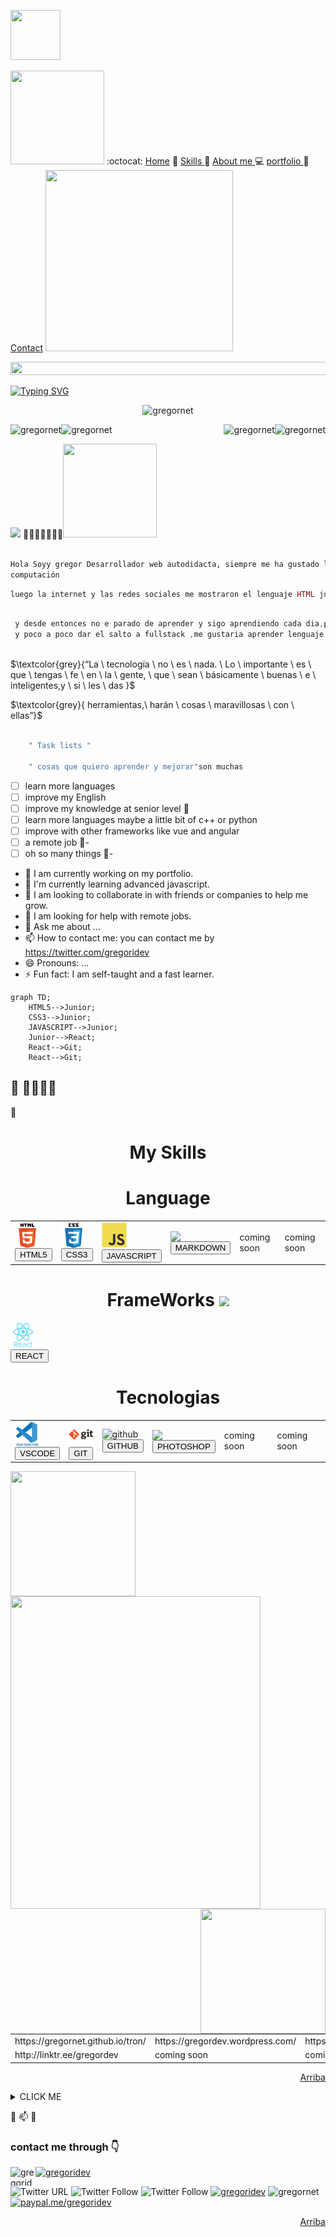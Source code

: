





<!--------------   <img src="https://pbs.twimg.com/media/FgQ8vgzWIAI9JDX?format=png&name=medium" width="1000" height="420" >   ---------------->
 
 
 <a name="regrego" id="regreso"></a>
 


<!-----------nav html ------------------->



 <img src="https://pbs.twimg.com/media/FgRMBmjXoAAous-?format=png&name=small" width="80" height="80" > 


<img src="https://pbs.twimg.com/media/Ff3Zs5NXoAA6tgt?format=png&name=small" width="150" height="150" > :octocat: <a href="#home">Home</a> :jack_o_lantern: <a href="#skill">Skills </a> :ghost: <a href="#about">About me </a>  :computer:
 <a href="#portfolio">portfolio </a>	:iphone:  <a href="#contact">Contact</a> <img src="https://pbs.twimg.com/media/FgDG9d0XwAAwWG7?format=png&name=small" width="300" height="290" >  	

 <img src="https://media.tenor.com/rC1vAt-kMCoAAAAC/line-neon.gif" width="1000" height="21" > 
 
 <!-- ---------------------------------------------------------------------------------------------------------->
 
  <!------------------------- texto svg------>
  <!------------------------ texto svg------>
 
 [![Typing SVG](https://readme-typing-svg.demolab.com?font=Fira+Code&size=80&pause=300&width=1000&height=200&lines=Iam+Design+UX/UI+and;Developer+Frontend;Bienvenidos;Espero+les+agrade)](https://git.io/typing-svg)
 
 
  <!-------------------------------------------------------------------------->
 
 
 <!-- ----------------------- contador ------>
  <!-- ----------------------- contador ------>
 
 
 <div align="center">
 
 <p align="center"><img src="https://komarev.com/ghpvc/?username=gregornet&label=Profile%20views&color=0e75b6&style=flat" alt="gregornet" /> </p>

  </div> 
  
   <!-- --------------------------->
 
 
 
 
 
<!------------------------- stats ------>
 
 
   
<div align="right"> 
 
 <p><img align="right" src="https://github-readme-stats.vercel.app/api/top-langs?username=gregornet&show_icons=true&locale=en&layout=compact" alt="gregornet" /></p>
   </div> 

 
 <div align="right"> 
<p><img align="right" src="https://github-readme-stats.vercel.app/api?username=gregornet&show_icons=true&locale=en" alt="gregornet" /></p>

</div> 
 
 
 
 
<div align="left"> 

<p><img align="left" src="https://github-readme-streak-stats.herokuapp.com/?user=gregornet&" alt="gregornet" /></p>
  

</div> 
   

  
  

  
  
  
 <!------------------------- trofeos ------>  
<div>
 

<p align="left"><img src="https://github-profile-trophy.vercel.app/?username=gregornet&margin-w=15&margin-h=15&no-bg=true&no-frame=true" alt="gregornet" /></a> </p>

 
  </div>
  
   <!------------------------------------------------------------------------------> 
   
   
   
   
   
 
 


 <!-- presentacion  -->
  <a name="about" id="about"></a> 
  

 
 <div>
 
  </div>
 
![](https://img.shields.io/badge/About-me-ffffff?style=for-the-badge)
 :maple_leaf::maple_leaf::maple_leaf::maple_leaf::maple_leaf::maple_leaf::maple_leaf:<img src="https://pbs.twimg.com/media/Fi36IeDXwAEH_sw?format=png&name=small" width="150" height="150" >
 

```python

Hola Soyy gregor Desarrollador web autodidacta, siempre me ha gustado la tecnologia ,lo que me me llevo a aprender 
computación
```
 
 ```ruby
 luego la internet y las redes sociales me mostraron el lenguaje HTML junto al CSS fue asi como descubri la programacion
 
 ```
 

```css

 y desde entonces no e parado de aprender y sigo aprendiendo cada dia,por ahora estoy enfocado en el desarrollo web,
 y poco a poco dar el salto a fullstack ,me gustaria aprender lenguaje de alto nivel y poco a poco me preparo para ello.
 
 ```
 
 $\textcolor{grey}{“La \ tecnología \ no \ es \ nada. \ Lo \ importante \ es \ que \ tengas \ fe \ en \ la \ gente, \ que \ sean \ básicamente \ buenas \ e \ inteligentes,y \ si \ les \ das }$
 
$\textcolor{grey}{ herramientas,\ harán \ cosas \ maravillosas \ con \ ellas”}$






```ruby
     
    " Task lists "
     
    " cosas que quiero aprender y mejorar"son muchas
```

- [ ] learn more languages 
- [ ] improve my English
- [ ] improve my knowledge at senior level :tada:
- [ ] learn more languages maybe a little bit of c++ or python   
- [ ] improve with other frameworks like vue and angular 
- [ ] a remote job :tada:- 
- [ ] oh so many things :tada:- 

- 🔭 I am currently working on my portfolio.
- 🌱 I'm currently learning advanced javascript.
- 👯 I am looking to collaborate in with friends or companies to help me grow.
- 🤔 I am looking for help with remote jobs.
- 💬 Ask me about ...
- 📫 How to contact me: you can contact me by https://twitter.com/gregoridev
- 😄 Pronouns: ...
- ⚡ Fun fact: I am self-taught and a fast learner.

```mermaid
graph TD;
    HTML5-->Junior;
    CSS3-->Junior;
    JAVASCRIPT-->Junior;
    Junior-->React;
    React-->Git;
    React-->Git;
```


## :fallen_leaf: :fallen_leaf::fallen_leaf::fallen_leaf::fallen_leaf:
 


 
 <!--------------------------------------------------------------------------------------------------------------------------------------------------------- -->



 <a name="home" id="Home "></a> 
 






 <!-----------------------My skills   ---------------------------------------------------------------->
 <!-----------------------My skills   ---------------------------------------------------------------->
 <!-----------------------My skills   ---------------------------------------------------------------->
 <!-----------------------My skills   ---------------------------------------------------------------->
 <!-----------------------My skills   ---------------------------------------------------------------->
 <!-----------------------My skills   ---------------------------------------------------------------->
 <!-----------------------My skills   ---------------------------------------------------------------->
 
 <a name=skill id="Skill "></a>
 :wrench:
 <h1 align="center">My Skills</h1>
 
 <h1 align="center">Language</h1>
 


 
 <table>

<td> <img align="left" src="https://raw.githubusercontent.com/devicons/devicon/master/icons/html5/html5-original-wordmark.svg" alt="html5" width="40" height="40"/><br><button> HTML5</button> </td>
 
 <td><img align="left" src="https://raw.githubusercontent.com/devicons/devicon/master/icons/css3/css3-original-wordmark.svg" alt="html5" width="40" height="40"/><br><button> CSS3</button> </td>
 
 <td> <img src="https://raw.githubusercontent.com/devicons/devicon/master/icons/javascript/javascript-original.svg" alt="javascript" width="40" height="40"/><br><button> JAVASCRIPT</button> </td>
 
 <td>  <img align="center"src="https://skillicons.dev/icons?i=markdown" /><br><button> MARKDOWN</button> </td>
 
 <td> coming soon</td>
 
 <td> coming soon </td> 

</table>
 



 <!--------------------------- FrameWorks ------------>
 <!--------------------------- FrameWorks ------------>
 <!--------------------------- FrameWorks ------------>
 
 <h1 align="center">FrameWorks
<img src="(https://skillicons.dev/icons?i=react&theme=dark&perline=10" />
   

</h1>
 

  
   <a ><img src="https://raw.githubusercontent.com/devicons/devicon/master/icons/react/react-original-wordmark.svg" alt="react" width="40" height="40"/><br><button> REACT</button>  </a >
  
  
  
  
 
<!--------------------------- tecnologias ------------>
<!--------------------------- tecnologias ------------>



<h1 align="center">Tecnologias</h1>


 <table>

<td> <img align="left" src="https://raw.githubusercontent.com/devicons/devicon/master/icons/vscode/vscode-original-wordmark.svg" alt="vscode" width="40" height="40"/><br><button> VSCODE</button> </td>
 
 <td><img align="left" src="https://raw.githubusercontent.com/devicons/devicon/master/icons/git/git-original-wordmark.svg" alt="git" width="40" height="40"/><br><button> GIT</button> </td>
 
 <td> <img src="https://skillicons.dev/icons?i=github" alt="github" width="40" height="40"/><br><button> GITHUB</button> </td>
 
 <td>  <img align="center"src="https://skillicons.dev/icons?i=photoshop" /><br><button> PHOTOSHOP</button> </td>
 
 <td> coming soon</td>
 
 <td> coming soon </td> 

</table>
 
 
  
  
<!--------------------------- portafolio ------------>
  <!--------------------------- portafolio ------------>
   <!--------------------------- portafolio ------------>

     
     
     
 
 

 <a name="portfolio" id="portfolio"></a> 
 
<div>
 
 
<img align="left" src="https://i.kym-cdn.com/photos/images/newsfeed/000/968/455/475.gif" width="200" height="200" >

 <img align="center" src="https://user-images.githubusercontent.com/88152278/198257414-791a1f84-e36c-4c11-947b-7ea95de942c4.png" width="400" height="500" >

 <img align="right" src="https://i.kym-cdn.com/photos/images/newsfeed/000/968/455/475.gif" width="200" height="200" >
 





 
</div>
 
 
 <table>

<td> https://gregornet.github.io/tron/ </td>
 
 <td> https://gregordev.wordpress.com/  </td>
 
 <td> https://www.linkedin.com/in/gregoridev  </td> </tr>
 
 <td> http://linktr.ee/gregordev   </td>
 
 <td> coming soon</td>
 
 <td> coming soon </td> 

</table>
 
 
 
 <!---------------------------------------------------------------------------------------------------------------------------------------------------->
 
 <!---------------------------------------------------------------------------------------------------------------------------------------------------->
  





 
 
 
 
  <a name="ancla-4" id="Stats"></a> 
 

 
   <!----------------------stats--->
 
 
 
 <!-------------------------------------------------------------------------------------------------------------------------------------------------->

 
 
 
   
   
   
 <div align="right" > 
  
  <a  href="#regreso">Arriba</a>
 
 
 </div>
 
  <div>
 
 <details><summary>CLICK ME</summary>
<p>

#### We can hide anything, even code!

```ruby
   puts "aun no se que poner aqui pero algo pondre jejeje"
```

</p>
 
 $$\textcolor{green}{\text{Hello World}}{\text{Hello World}}\textcolor{blue}{\text{Hello World}}$$
 
</details>
 
 </div>
 
  <!-------------------------------------------------------------------------------------------------------------------------------------------------->
 
  <a name="Contact" id="Contact"></a> 

:email: :mailbox: :postbox:
 
  <!------------------contact------->
 
### contact me through :point_down:
 

 
 <a href="https://twitter.com/gregoridev" target="blank"><img align="left" src="https://raw.githubusercontent.com/rahuldkjain/github-profile-readme-generator/master/src/images/icons/Social/twitter.svg" alt="gregoridev" height="30" width="40" /></a> <p align="left"> <a href="https://twitter.com/gregoridev" target="blank"><img src="https://img.shields.io/twitter/follow/gregoridev?logo=twitter&style=for-the-badge" alt="gregoridev" /></a> </p>
 
  <img alt="Twitter URL" src="https://img.shields.io/twitter/url?color=blue&label=TWEET&logo=twitter&logoColor=blue&style=for-the-badge&url=https%3A%2F%2Ftwitter.com%2Fgregoridev"> <!----> ![Twitter Follow](https://img.shields.io/twitter/follow/gregoridev?color=blue&label=Follow%20%40gregoridev&logo=twitter&logoColor=blue&style=social)<!----> <img alt="Twitter Follow" src="https://img.shields.io/twitter/follow/gregoridev?color=blue&label=Follow%20%40gregoridev&logo=twitter&logoColor=blue&style=for-the-badge"> <!----> <a href="https://linkedin.com/in/gregoridev" target="blank"><img src="https://raw.githubusercontent.com/rahuldkjain/github-profile-readme-generator/master/src/images/icons/Social/linked-in-alt.svg" alt="gregoridev" height="30" width="40" /></a> <!---->  <img src="https://komarev.com/ghpvc/?username=gregornet&label=Profile%20views&color=0e75b6&style=flat" alt="gregornet" /> <!---->
 <a href="https://paypal.me/gregoridev" rel="no follow"><img src="https://camo.githubusercontent.com/a18b4bf3a695fb7a3c6eff91238fe45862849a8b38ffe492764d33fc73036de2/68747470733a2f2f696f6e69636162697a61752e6769746875622e696f2f6261646765732f70617970616c2e737667" alt="paypal.me/gregoridev" data-canonical-src="https://ionicabizau.github.io/badges/paypal.svg" style="max-width: 100%;">
 
 
  <!-------------------------------------------------------------------------------------------------------------------------------------------------->
 
 

<!--
**gregornet/gregornet** is a ✨ _special_ ✨ repository because its `README.md` (this file) appears on your GitHub profile.

Here are some ideas to get you started:

- 🔭 I’m currently working on ...
- 🌱 I’m currently learning ...
- 👯 I’m looking to collaborate on ...
- 🤔 I’m looking for help with ...
- 💬 Ask me about ...
- 📫 How to reach me: ...
- 😄 Pronouns: ...
- ⚡ Fun fact: ...


- 🔭 I am currently working on my portfolio.
- 🌱 I'm currently learning advanced javascript.
- 👯 I am looking to collaborate in with friends or companies to help me grow.
- 🤔 I am looking for help with remote jobs.
- 💬 Ask me about ...
- 📫 How to contact me: you can contact me by https://twitter.com/gregoridev

 <h1>
  hey there
  <img src="https://media.giphy.com/media/hvRJCLFzcasrR4ia7z/giphy.gif" width="30px"/>
</h1>


<!----------- forma de texto y color ------------------->
<!----------- 

$\mathcal{\color{purple}{this \ is \ a \ paragraph} \ \color{cyan}{in \ another \ font}}$

$\mathbb{\color{teal}{this \ is \ a } \ \color{magenta}{paragraph \ in \ another \ font}}$

$\mathscr{\color{red}{this} \ \ \color{blue}{is \ \ a \ \ paragraph} \ \ \color{yellow}{in \ \ another \ \ font}}$

$\mathfrak{\color{lime}{this \ is \ a \ paragraph \ in \ another \ font}}$

$\mathscr{\color{red}{mon}\color{white}{day}}$

------------------->

  <!-----------forma de texto 1 y 2 ------------------->
  <!-----------forma de texto 1 y 2 




###### $\textcolor{yellow}{maracaibo\ ciudad\ bonita}$


$\textcolor{olive}{\TeX} \ \textcolor{darkgray}{workaround \ found \ by \ Dassalem \ Mohammed \ Yasser}$

$\textit{hello}$  #italic

$\text{hello}$    #normal

$\Large{hello}$$   #Bigger text size

$$\LaTeX$$



$\colorbox{red}{text}$

Text inside bordered Box 

$\fbox{Hello there}$ 
  
  
  hey there
  
  ~~Hi~~ Hello, ~there~ world!
  
  
  $$\textcolor{yellow}{\text{Hello World}}$$

$$\textcolor{green}{\text{Hello World}}{\text{Hello World}}\textcolor{blue}{\text{Hello World}}$$

> __Note__


> __Warning__

 
   <!----------------------------------------------------------------------------------------->

 


   <!----------------texto color con bandas------------------------------------------------------------------------->

   <!----------------texto color con bandas--------------------------------------------

  <img src="https://media.giphy.com/media/hvRJCLFzcasrR4ia7z/giphy.gif" width="30px"/>
</h1>



  <img src="https://media.giphy.com/media/hvRJCLFzcasrR4ia7z/giphy.gif" width="30px"/>

- ![](https://placehold.co/15x15/f03c15/f03c15.png) `About me`
- ![#c5f015](https://placehold.co/15x15/c5f015/c5f015.png) `#c5f015`
- ![#1589F0](https://placehold.co/15x15/1589F0/1589F0.png) `#1589F0`





![](https://img.shields.io/badge/about-me-ffffff?style=for-the-badge)
![](https://img.shields.io/badge/book-blueviolet?style=for-the-badge)
![](https://img.shields.io/badge/API-yellow?style=for-the-badge)
![](https://img.shields.io/badge/Crates.io-orange?style=for-the-badge)
![](https://img.shields.io/badge/Lib.rs-lightgrey?style=for-the-badge)





  | info    |info         |info       
| ---     | ---         |         --
| 1       |           2 |  3
| git diff | Show file differences that haven't been staged | qq
|veamos    |  hjgh      |        gjghj  
 




[![Typing SVG](https://readme-typing-svg.demolab.com?font=Fira+Code&size=70&pause=1000&center=falso&vCenter=falso&multiline=true&width=1000&height=350&lines=hola+a+todos+sssssssssmmm;como+estannnnnnnnnnnnnnnnnnnnnnnnnnnnnnnnnnnnnnn;helo+worldddddddddddddddddddddddddddddddddddd;no+se+que+decirrrrrrrrrrrrrrrrrrrrrrrrrrrrrrrrrrrrrrrrrrrrr)](https://git.io/typing-svg)



-->
 
  <div align="right" > 
  
  <a  href="#regreso">Arriba</a>
 
 
 </div>
